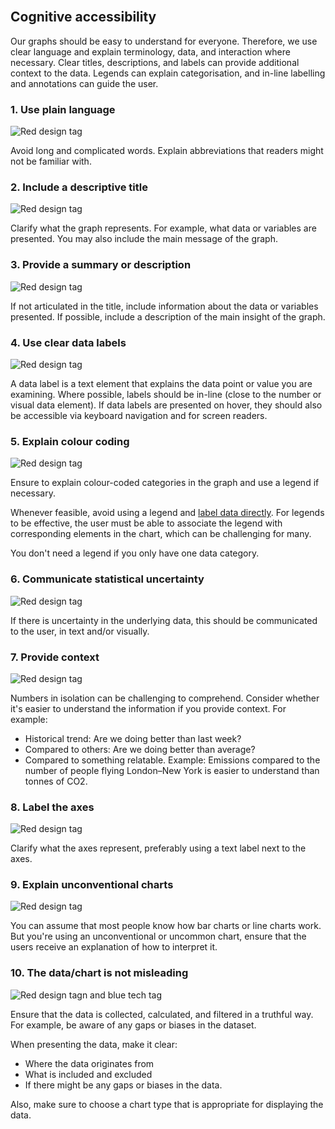 <br>

## Cognitive accessibility

Our graphs should be easy to understand for everyone. Therefore, we use clear language and explain terminology, data, and interaction where necessary. Clear titles, descriptions, and labels can provide additional context to the data. Legends can explain categorisation, and in-line labelling and annotations can guide the user.

### 1. Use plain language
![Red design tag](/dataviz-tag-design.svg) 

Avoid long and complicated words. Explain abbreviations that readers might not be familiar with.

### 2. Include a descriptive title
![Red design tag](/dataviz-tag-design.svg) 

Clarify what the graph represents. For example, what data or variables are presented. You may also include the main message of the graph.

### 3. Provide a summary or description
![Red design tag](/dataviz-tag-design.svg) 

If not articulated in the title, include information about the data or variables presented. If possible, include a description of the main insight of the graph.

### 4. Use clear data labels
![Red design tag](/dataviz-tag-design.svg) 

A data label is a text element that explains the data point or value you are examining. Where possible, labels should be in-line (close to the number or visual data element). If data labels are presented on hover, they should also be accessible via keyboard navigation and for screen readers.

### 5. Explain colour coding
![Red design tag](/dataviz-tag-design.svg) 

Ensure to explain colour-coded categories in the graph and use a legend if necessary.

Whenever feasible, avoid using a legend and [label data directly](https://depictdatastudio.com/accessibility-quick-wins-remove-legends-and-directly-label/). For legends to be effective, the user must be able to associate the legend with corresponding elements in the chart, which can be challenging for many.

You don't need a legend if you only have one data category.

### 6. Communicate statistical uncertainty
![Red design tag](/dataviz-tag-design.svg) 

If there is uncertainty in the underlying data, this should be communicated to the user, in text and/or visually.

### 7. Provide context
![Red design tag](/dataviz-tag-design.svg) 

Numbers in isolation can be challenging to comprehend. Consider whether it's easier to understand the information if you provide context. For example:
- Historical trend: Are we doing better than last week?
- Compared to others: Are we doing better than average?
- Compared to something relatable. Example: Emissions compared to the number of people flying London–New York is easier to understand than tonnes of CO2.


### 8. Label the axes
![Red design tag](/dataviz-tag-design.svg) 

Clarify what the axes represent, preferably using a text label next to the axes.

### 9. Explain unconventional charts
![Red design tag](/dataviz-tag-design.svg) 

You can assume that most people know how bar charts or line charts work. But you're using an unconventional or uncommon chart, ensure that the users receive an explanation of how to interpret it.

### 10. The data/chart is not misleading
![Red design tagn and blue tech tag](/dataviz-tag-design-and-tech.svg)

Ensure that the data is collected, calculated, and filtered in a truthful way. For example, be aware of any gaps or biases in the dataset.

When presenting the data, make it clear:
- Where the data originates from
- What is included and excluded
- If there might be any gaps or biases in the data.

Also, make sure to choose a chart type that is appropriate for displaying the data.